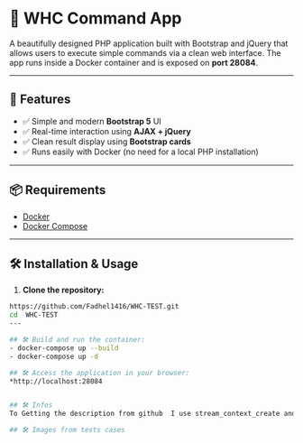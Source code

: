 # 🚀 WHC Command App

A beautifully designed PHP application built with Bootstrap and jQuery that allows users to execute simple commands via a clean web interface. The app runs inside a Docker container and is exposed on **port 28084**.

---

## 🌟 Features

- ✅ Simple and modern **Bootstrap 5** UI
- ✅ Real-time interaction using **AJAX + jQuery**
- ✅ Clean result display using **Bootstrap cards**
- ✅ Runs easily with Docker (no need for a local PHP installation)

---

## 📦 Requirements

- [Docker](https://www.docker.com/)
- [Docker Compose](https://docs.docker.com/compose/)

---

## 🛠️ Installation & Usage

1. **Clone the repository:**

```bash
https://github.com/Fadhel1416/WHC-TEST.git
cd  WHC-TEST
---

## 🛠️ Build and run the container:
- docker-compose up --build
- docker-compose up -d

## 🛠️ Access the application in your browser:
*http://localhost:28084


## 🛠️ Infos
To Getting the description from github  I use stream_context_create and file_get_contents but we can use CURL or using a http client Guzzel (https://github.com/guzzle/guzzle)

## 🛠️ Images from tests cases

